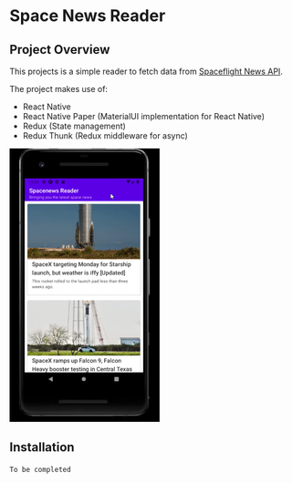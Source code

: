 # Space News Reader

## Project Overview

This projects is a simple reader to fetch data from [Spaceflight News API](https://www.spaceflightnewsapi.net/).

The project makes use of:
* React Native
* React Native Paper (MaterialUI implementation for React Native)
* Redux (State management)
* Redux Thunk (Redux middleware for async)

![Demo](https://github.com/albertsundjaja/react_native_news/blob/main/docs/spacenews_reader_small.gif)

## Installation

```
To be completed
```